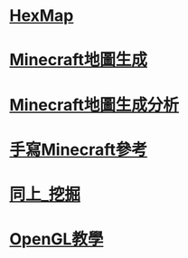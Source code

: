 # [HexMap](https://zhuanlan.zhihu.com/p/54640839) 
# [Minecraft地圖生成](https://zhuanlan.zhihu.com/p/43566129)
# [Minecraft地圖生成分析](https://zhuanlan.zhihu.com/p/43389023)
# [手寫Minecraft參考](https://zhuanlan.zhihu.com/p/28730967)
# [同上_挖掘](https://zhuanlan.zhihu.com/p/30275469)
# [OpenGL教學](http://www.opengl-tutorial.org/cn/)
